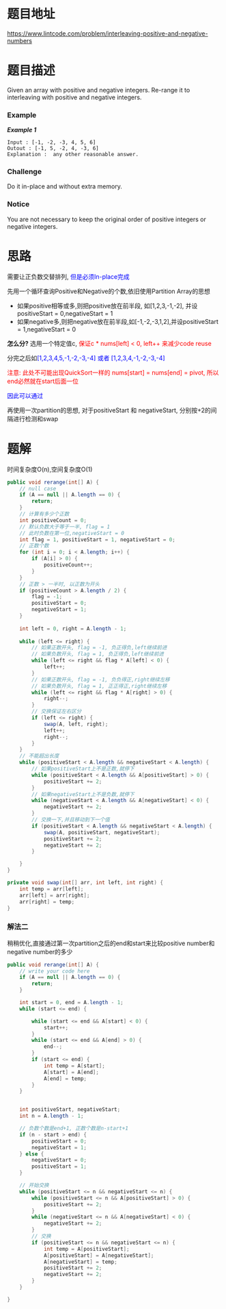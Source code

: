 # 题目地址

https://www.lintcode.com/problem/interleaving-positive-and-negative-numbers



# 题目描述

Given an array with positive and negative integers. Re-range it to interleaving with positive and negative integers.

### Example

***Example 1***

```
Input : [-1, -2, -3, 4, 5, 6]
Outout : [-1, 5, -2, 4, -3, 6]
Explanation :  any other reasonable answer.
```

### Challenge

Do it in-place and without extra memory.

### Notice

You are not necessary to keep the original order of positive integers or negative integers.



# 思路

需要让正负数交替排列, <font color = blue>但是必须In-place完成</font>

先用一个循环查询Positive和Negative的个数,依旧使用Partition Array的思想

+ 如果positive相等或多,则把positive放在前半段, 如[1,2,3,-1,-2], 并设positiveStart = 0,negativeStart = 1
+ 如果negative多,则把negative放在前半段,如[-1,-2,-3,1,2],并设positiveStart = 1,negativeStart = 0

**怎么分?** 选用一个特定值c, <font color = red>保证c * nums[left] < 0, left++ 来减少code reuse</font>

分完之后如<font color = blue>[1,2,3,4,5,-1,-2,-3,-4] 或者 [1,2,3,4,-1,-2,-3,-4]</font>

<font color = red>注意: 此处不可能出现QuickSort一样的 nums[start] = nums[end] = pivot, 所以end必然就在start后面一位</font> 

<font color = blue>因此可以通过</font> 

再使用一次partition的思想,  对于positiveStart 和 negativeStart, 分别按+2的间隔进行检测和swap





# 题解

时间复杂度O(n),空间复杂度O(1)

```java
public void rerange(int[] A) {
    // null case
    if (A == null || A.length == 0) {
        return;
    }
	// 计算有多少个正数
    int positiveCount = 0;
    // 默认负数大于等于一半, flag = 1
    // 此时负数在第一位,negativeStart = 0
    int flag = 1, positiveStart = 1, negativeStart = 0;
	// 正数个数
    for (int i = 0; i < A.length; i++) {
        if (A[i] > 0) {
            positiveCount++;
        }
    }
	// 正数 > 一半时, 以正数为开头
    if (positiveCount > A.length / 2) {
        flag = -1;
        positiveStart = 0;
        negativeStart = 1;
    }
	
    int left = 0, right = A.length - 1;
    
    while (left <= right) {
        // 如果正数开头, flag = -1, 负正得负,left继续前进
        // 如果负数开头, flag = 1, 负正得负,left继续前进
        while (left <= right && flag * A[left] < 0) {
            left++;
        }
        // 如果正数开头, flag = -1, 负负得正,right继续左移
        // 如果负数开头, flag = 1, 正正得正,right继续左移
        while (left <= right && flag * A[right] > 0) {
            right--;
        }
        // 交换保证左右区分
        if (left <= right) {
            swap(A, left, right);
            left++;
            right--;
        }
    }
	// 不能超出长度
    while (positiveStart < A.length && negativeStart < A.length) {
        // 如果positiveStart上不是正数,就停下
        while (positiveStart < A.length && A[positiveStart] > 0) {
            positiveStart += 2;
        }
        // 如果negativeStart上不是负数,就停下
        while (negativeStart < A.length && A[negativeStart] < 0) {
            negativeStart += 2;
        }
        // 交换一下,并且移动到下一个值
        if (positiveStart < A.length && negativeStart < A.length) {
            swap(A, positiveStart, negativeStart);
            positiveStart += 2;
            negativeStart += 2;
        }

    }
}

private void swap(int[] arr, int left, int right) {
    int temp = arr[left];
    arr[left] = arr[right];
    arr[right] = temp;
}
```



### 解法二

稍稍优化,直接通过第一次partition之后的end和start来比较positive number和negative number的多少

```java
public void rerange(int[] A) {
    // write your code here
    if (A == null || A.length == 0) {
        return;
    }

    int start = 0, end = A.length - 1;
    while (start <= end) {

        while (start <= end && A[start] < 0) {
            start++;
        }
        while (start <= end && A[end] > 0) {
            end--;
        }
        if (start <= end) {
            int temp = A[start];
            A[start] = A[end];
            A[end] = temp;
        }
    }


    int positiveStart, negativeStart;
    int n = A.length - 1;

    // 负数个数是end+1, 正数个数是n-start+1
    if (n - start > end) {
        positiveStart = 0;
        negativeStart = 1;
    } else {
        negativeStart = 0;
        positiveStart = 1;
    }

    // 开始交换
    while (positiveStart <= n && negativeStart <= n) {
        while (positiveStart <= n && A[positiveStart] > 0) {
            positiveStart += 2;
        }
        while (negativeStart <= n && A[negativeStart] < 0) {
            negativeStart += 2;
        }
        // 交换
        if (positiveStart <= n && negativeStart <= n) {
            int temp = A[positiveStart];
            A[positiveStart] = A[negativeStart];
            A[negativeStart] = temp;
            positiveStart += 2;
            negativeStart += 2;
        }
    }

}
```

